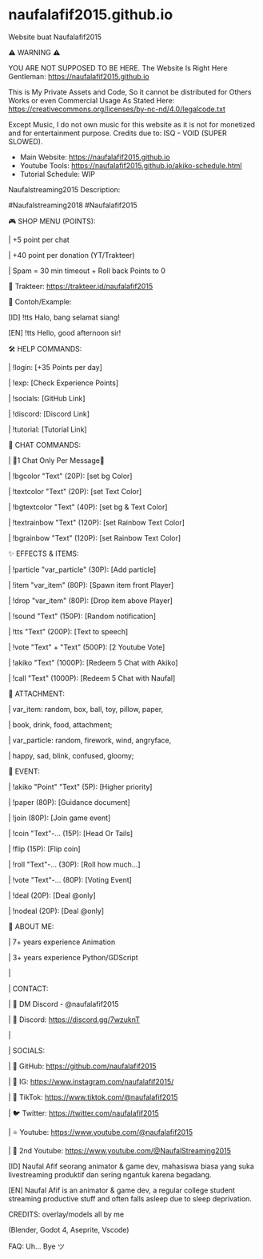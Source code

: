 # naufalafif2015.github.io

Website buat Naufalafif2015

⚠️ WARNING ⚠️

YOU ARE NOT SUPPOSED TO BE HERE. The Website Is Right Here Gentleman: https://naufalafif2015.github.io

This is My Private Assets and Code, So it cannot be distributed for Others Works or even Commercial Usage As Stated Here: https://creativecommons.org/licenses/by-nc-nd/4.0/legalcode.txt

Except Music, I do not own music for this website as it is not for monetized and for entertainment purpose. Credits due to: ISQ - VOID (SUPER SLOWED).

- Main Website: https://naufalafif2015.github.io
- Youtube Tools: https://naufalafif2015.github.io/akiko-schedule.html
- Tutorial Schedule: WIP


Naufalstreaming2015 Description:

#Naufalstreaming2018 #Naufalafif2015

🎮 SHOP MENU (POINTS):

| +5 point per chat

| +40 point per donation (YT/Trakteer)

| Spam = 30 min timeout + Roll back Points to 0

🎁 Trakteer: https://trakteer.id/naufalafif2015 


🔨 Contoh/Example:

[ID] !tts Halo, bang selamat siang!

[EN] !tts Hello, good afternoon sir!


🛠️ HELP COMMANDS:

| !login: [+35 Points per day]

| !exp: [Check Experience Points]

| !socials: [GitHub Link]

| !discord: [Discord Link]

| !tutorial: [Tutorial Link]


🎨 CHAT COMMANDS:

| 🔺1 Chat Only Per Message🔺

| !bgcolor "Text" (20P): [set bg Color]

| !textcolor "Text" (20P): [set Text Color]

| !bgtextcolor "Text" (40P): [set bg & Text Color]

| !textrainbow "Text" (120P): [set Rainbow Text Color]

| !bgrainbow "Text" (120P): [set Rainbow Text Color]


✨ EFFECTS & ITEMS:

| !particle "var_particle" (30P): [Add particle]

| !item "var_item" (80P): [Spawn item front Player]

| !drop "var_item" (80P): [Drop item above Player]

| !sound "Text" (150P): [Random notification]

| !tts "Text" (200P): [Text to speech]

| !vote "Text" + "Text" (500P): [2 Youtube Vote]

| !akiko "Text" (1000P): [Redeem 5 Chat with Akiko]

| !call "Text" (1000P): [Redeem 5 Chat with Naufal]


🍟 ATTACHMENT:

| var_item: random, box, ball, toy, pillow, paper,

| book, drink, food, attachment;

| var_particle: random, firework, wind, angryface,

| happy, sad, blink, confused, gloomy;


🎉 EVENT:

| !akiko "Point" "Text" (5P): [Higher priority]

| !paper (80P): [Guidance document]

| !join (80P): [Join game event]

| !coin "Text"-... (15P): [Head Or Tails]

| !flip (15P): [Flip coin]

| !roll "Text"-... (30P): [Roll how much...]

| !vote "Text"-... (80P): [Voting Event]

| !deal (20P): [Deal @only]

| !nodeal (20P): [Deal @only]


🍿 ABOUT ME:

| 7+ years experience Animation

| 3+ years experience Python/GDScript

|

| CONTACT: 

| 📲 DM Discord - @naufalafif2015

| 💬 Discord: https://discord.gg/7wzuknT 

|

| SOCIALS:

| 📂 GitHub: https://github.com/naufalafif2015 

| 📸 IG: https://www.instagram.com/naufalafif2015/ 

| 🎥 TikTok: https://www.tiktok.com/@naufalafif2015 

| 🐦 Twitter: https://twitter.com/naufalafif2015 

| ⭐ Youtube: https://www.youtube.com/@naufalafif2015 

| 🌟 2nd Youtube: https://www.youtube.com/@NaufalStreaming2015 


[ID] Naufal Afif seorang animator & game dev, mahasiswa biasa yang suka livestreaming produktif dan sering ngantuk karena begadang.


[EN] Naufal Afif is an animator & game dev, a regular college student streaming productive stuff and often falls asleep due to sleep deprivation.


CREDITS: overlay/models all by me

(Blender, Godot 4, Aseprite, Vscode)


FAQ: Uh... Bye ツ
